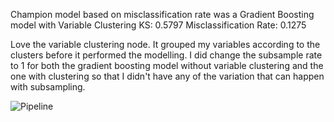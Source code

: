 Champion model based on misclassification rate was a Gradient Boosting model with Variable Clustering
KS: 0.5797
Misclassification Rate: 0.1275

Love the variable clustering node. It grouped my variables according to the clusters before it performed the modelling. I did change the
subsample rate to 1 for both the gradient boosting model without variable clustering and the one with clustering so that I didn't have any
of the variation that can happen with subsampling.  

![Pipeline](https://github.com/melcar1054/vdmml-trials-challenge/blob/master/melcar/Variable-Clustering/pipeline.png)

